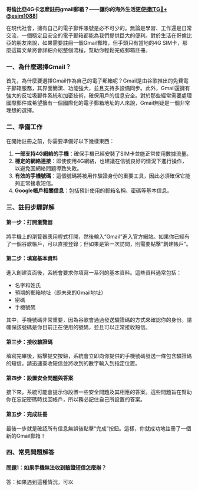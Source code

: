 **哥倫比亞4G卡怎麽註冊gmail郵箱？——讓你的海外生活更便捷[[TG💪+ @esim1088](https://t.me/s/esim1088)]**

在現代社會，擁有自己的電子郵件賬號是必不可少的。無論是學習、工作還是日常交流，一個穩定且安全的電子郵箱都能為我們提供巨大的便利。對於生活在哥倫比亞的朋友來說，如果需要註冊一個Gmail郵箱，但手頭只有當地的4G SIM卡，那麼這篇文章將會詳細介紹整個流程，幫助你輕鬆完成郵箱註冊。

### 一、為什麼選擇Gmail？

首先，為什麼要選擇Gmail作為自己的電子郵箱呢？Gmail是由谷歌推出的免費電子郵箱服務，其界面簡潔、功能強大，並且支持多設備同步。此外，Gmail還擁有強大的反垃圾郵件系統和加密技術，確保用戶的信息安全。對於那些經常需要處理國際郵件或希望擁有一個國際化的電子郵箱地址的人來說，Gmail無疑是一個非常理想的選擇。

### 二、準備工作

在開始註冊之前，你需要準備好以下幾樣東西：

1. **一部支持4G網絡的手機**：確保手機已經安裝了SIM卡並能正常使用數據流量。
2. **穩定的網絡連接**：即使使用4G網絡，也建議在信號良好的情況下進行操作，以避免因網絡問題導致失敗。
3. **有效的手機號碼**：這個號碼將被用作驗證身份的重要工具，因此必須確保它能夠正常接收短信。
4. **Google帳戶相關信息**：包括預計使用的郵箱名稱、密碼等基本信息。

### 三、註冊步驟詳解

#### 第一步：打開瀏覽器

將手機上的瀏覽器應用程式打開，然後輸入“Gmail”進入官方網站。如果你已經有了一個谷歌帳戶，可以直接登錄；但如果是第一次訪問，則需要點擊“創建帳戶”。

#### 第二步：填寫基本資料

進入創建頁面後，系統會要求你填寫一系列的基本資料。這些資料通常包括：
- 名字和姓氏
- 預期的郵箱地址（即未來的Gmail地址）
- 密碼
- 手機號碼

其中，手機號碼非常重要，因為谷歌會通過發送驗證碼的方式來確認你的身份。請確保該號碼是你目前正在使用的號碼，並且可以正常接收短信。

#### 第三步：接收驗證碼

填寫完畢後，點擊提交按鈕，系統會立即向你提供的手機號碼發送一條包含驗證碼的短信。請迅速查收短信並將收到的數字輸入到指定位置。

#### 第四步：設置安全問題與答案

接下來，系統可能會提示你設置一些安全問題及其相應的答案。這些問題旨在幫助你在忘記密碼時找回帳戶，所以務必記住自己所設置的答案。

#### 第五步：完成註冊

最後一步就是確認所有信息無誤後點擊“完成”按鈕。這樣，你就成功地註冊了一個新的Gmail郵箱！

### 四、常見問題解答

#### 問題1：如果手機無法收到驗證短信怎麼辦？
答：如果遇到這種情況，可以